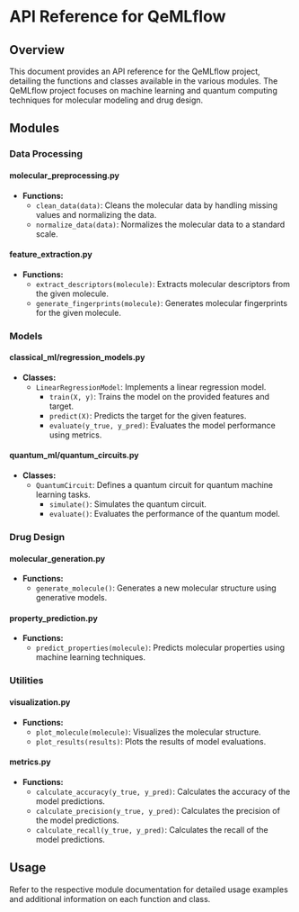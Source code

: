 # API Reference for QeMLflow

## Overview

This document provides an API reference for the QeMLflow project, detailing the functions and classes available in the various modules. The QeMLflow project focuses on machine learning and quantum computing techniques for molecular modeling and drug design.

## Modules

### Data Processing

#### molecular_preprocessing.py

- **Functions:**
  - `clean_data(data)`: Cleans the molecular data by handling missing values and normalizing the data.
  - `normalize_data(data)`: Normalizes the molecular data to a standard scale.

#### feature_extraction.py

- **Functions:**
  - `extract_descriptors(molecule)`: Extracts molecular descriptors from the given molecule.
  - `generate_fingerprints(molecule)`: Generates molecular fingerprints for the given molecule.

### Models

#### classical_ml/regression_models.py

- **Classes:**
  - `LinearRegressionModel`: Implements a linear regression model.
    - `train(X, y)`: Trains the model on the provided features and target.
    - `predict(X)`: Predicts the target for the given features.
    - `evaluate(y_true, y_pred)`: Evaluates the model performance using metrics.

#### quantum_ml/quantum_circuits.py

- **Classes:**
  - `QuantumCircuit`: Defines a quantum circuit for quantum machine learning tasks.
    - `simulate()`: Simulates the quantum circuit.
    - `evaluate()`: Evaluates the performance of the quantum model.

### Drug Design

#### molecular_generation.py

- **Functions:**
  - `generate_molecule()`: Generates a new molecular structure using generative models.

#### property_prediction.py

- **Functions:**
  - `predict_properties(molecule)`: Predicts molecular properties using machine learning techniques.

### Utilities

#### visualization.py

- **Functions:**
  - `plot_molecule(molecule)`: Visualizes the molecular structure.
  - `plot_results(results)`: Plots the results of model evaluations.

#### metrics.py

- **Functions:**
  - `calculate_accuracy(y_true, y_pred)`: Calculates the accuracy of the model predictions.
  - `calculate_precision(y_true, y_pred)`: Calculates the precision of the model predictions.
  - `calculate_recall(y_true, y_pred)`: Calculates the recall of the model predictions.

## Usage

Refer to the respective module documentation for detailed usage examples and additional information on each function and class.
